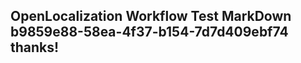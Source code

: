 <properties
ms.topic="hero-topic"
ms.test1="hero-topic"
ms.test2="test"/>

## OpenLocalization Workflow Test MarkDown b9859e88-58ea-4f37-b154-7d7d409ebf74 thanks!
